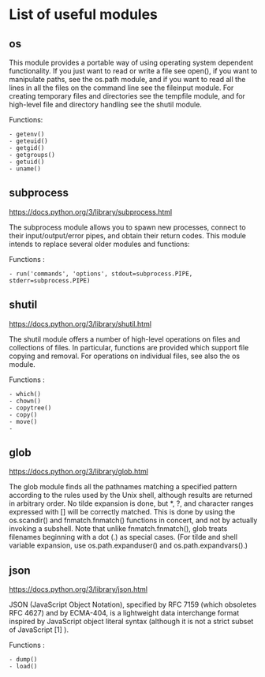 # List of useful modules

## os

This module provides a portable way of using operating system dependent functionality. If you just want to read or write a file see open(), if you want to manipulate paths, see the os.path module, and if you want to read all the lines in all the files on the command line see the fileinput module. For creating temporary files and directories see the tempfile module, and for high-level file and directory handling see the shutil module.

Functions:

    - getenv()
    - geteuid()
    - getgid()
    - getgroups()
    - getuid()
    - uname()

## subprocess

<https://docs.python.org/3/library/subprocess.html>

The subprocess module allows you to spawn new processes, connect to their input/output/error pipes, and obtain their return codes. This module intends to replace several older modules and functions:

Functions :

    - run('commands', 'options', stdout=subprocess.PIPE, stderr=subprocess.PIPE)

## shutil

<https://docs.python.org/3/library/shutil.html>

The shutil module offers a number of high-level operations on files and collections of files. In particular, functions are provided which support file copying and removal. For operations on individual files, see also the os module.

Functions :

    - which()
    - chown()
    - copytree()
    - copy()
    - move()
    -

## glob

<https://docs.python.org/3/library/glob.html>

The glob module finds all the pathnames matching a specified pattern according to the rules used by the Unix shell, although results are returned in arbitrary order. No tilde expansion is done, but *, ?, and character ranges expressed with [] will be correctly matched. This is done by using the os.scandir() and fnmatch.fnmatch() functions in concert, and not by actually invoking a subshell. Note that unlike fnmatch.fnmatch(), glob treats filenames beginning with a dot (.) as special cases. (For tilde and shell variable expansion, use os.path.expanduser() and os.path.expandvars().)

## json

<https://docs.python.org/3/library/json.html>

JSON (JavaScript Object Notation), specified by RFC 7159 (which obsoletes RFC 4627) and by ECMA-404, is a lightweight data interchange format inspired by JavaScript object literal syntax (although it is not a strict subset of JavaScript [1] ).

Functions :

    - dump()
    - load()